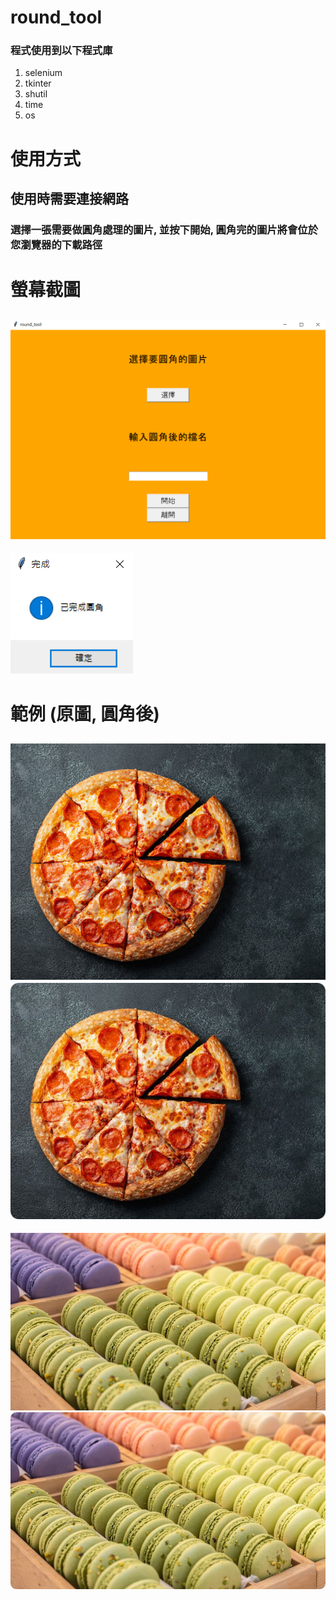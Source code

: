 # round_tool
### 程式使用到以下程式庫
1. selenium
2. tkinter
3. shutil
4. time
5. os
# 使用方式
## 使用時需要連接網路
### 選擇一張需要做圓角處理的圖片, 並按下開始, 圓角完的圖片將會位於您瀏覽器的下載路徑
# 螢幕截圖
![Alt text](pic/1.png)
---
![Alt text](pic/2.png)
# 範例 (原圖, 圓角後)
![Alt text](pic/pizza-o.jpg)![Alt text](pic/pizza.jpg)
---
![Alt text](pic/cookie-o.jpg)![Alt text](pic/cookie.jpg)
